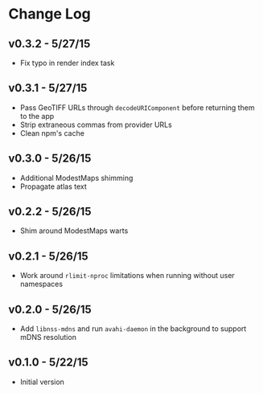 # Change Log

## v0.3.2 - 5/27/15

* Fix typo in render index task

## v0.3.1 - 5/27/15

* Pass GeoTIFF URLs through `decodeURIComponent` before returning them to the
  app
* Strip extraneous commas from provider URLs
* Clean npm's cache

## v0.3.0 - 5/26/15

* Additional ModestMaps shimming
* Propagate atlas text

## v0.2.2 - 5/26/15

* Shim around ModestMaps warts

## v0.2.1 - 5/26/15

* Work around `rlimit-nproc` limitations when running without user namespaces

## v0.2.0 - 5/26/15

* Add `libnss-mdns` and run `avahi-daemon` in the background to support mDNS
  resolution

## v0.1.0 - 5/22/15

* Initial version
